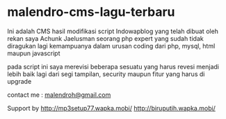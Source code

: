 # malendro-cms-lagu-terbaru

Ini adalah CMS hasil modifikasi script Indowapblog yang telah dibuat oleh rekan saya Achunk Jaelusman seorang php expert yang sudah tidak diragukan lagi kemampuanya dalam urusan coding dari php, mysql, html maupun javascript

pada script ini saya merevisi beberapa sesuatu yang harus revesi menjadi lebih baik lagi dari segi tampilan, security maupun fitur yang harus di upgrade

contact me : malendroh@gmail.com

Support by 
http://mp3setup77.wapka.mobi/
http://biruputih.wapka.mobi/
